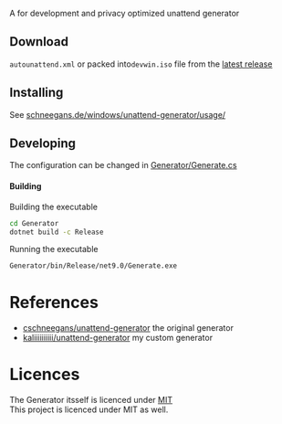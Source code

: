 A for development and privacy optimized unattend generator

## Download
`autounattend.xml` or packed into`devwin.iso` file from the [latest release](https://github.com/kaliiiiiiiiii/dev-unattend-generator/releases/latest)

## Installing
See [schneegans.de/windows/unattend-generator/usage/](https://schneegans.de/windows/unattend-generator/usage/)

## Developing
The configuration can be changed in [Generator/Generate.cs](https://github.com/kaliiiiiiiiii/dev-unattend-generator/blob/v0.0.0.0.4/Generator/Generate.cs#L30-L133)

#### Building
Building the executable
```bash
cd Generator
dotnet build -c Release
```

Running the executable
```bash
Generator/bin/Release/net9.0/Generate.exe
```

# References
- [cschneegans/unattend-generator](https://github.com/cschneegans/unattend-generator) the original generator
- [kaliiiiiiiiii/unattend-generator](https://github.com/kaliiiiiiiiii/unattend-generator) my custom generator

# Licences

The Generator itsself is licenced under [MIT](https://github.com/kaliiiiiiiiii/unattend-generator) \
This project is licenced under MIT as well.
